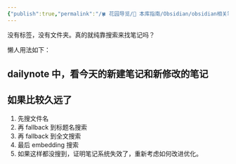 ```yaml
---
{"publish":true,"permalink":"/🍀 花园导览/🧰 本库指南/Obsidian/obsidian相关笔记/Obsidian 搜索系统搭建.md","created":"2025-01-02","modified":"2025-01-02","published":"2025-07-07T17:10:23.997+08:00","cssclasses":""}
---
```


没有标签，没有文件夹。真的就纯靠搜索来找笔记吗？

懒人用法如下：

## dailynote 中，看今天的新建笔记和新修改的笔记

## 如果比较久远了

1. 先搜文件名
2. 再 fallback 到标题名搜索
3. 再 fallback 到全文搜索
4. 最后 embedding 搜索
5. 如果这样都没搜到，证明笔记系统失效了，重新考虑如何改进优化。
